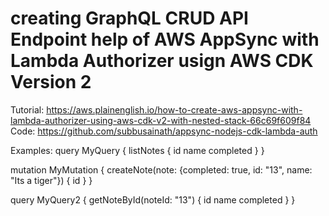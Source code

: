 # creating GraphQL CRUD API Endpoint help of AWS AppSync with Lambda Authorizer usign AWS CDK Version 2

Tutorial: https://aws.plainenglish.io/how-to-create-aws-appsync-with-lambda-authorizer-using-aws-cdk-v2-with-nested-stack-66c69f609f84
Code: https://github.com/subbusainath/appsync-nodejs-cdk-lambda-auth

Examples:
query MyQuery {
listNotes {
id
name
completed
}
}

mutation MyMutation {
createNote(note: {completed: true, id: "13", name: "Its a tiger"}) {
id
}
}

query MyQuery2 {
getNoteById(noteId: "13") {
id
name
completed
}
}
